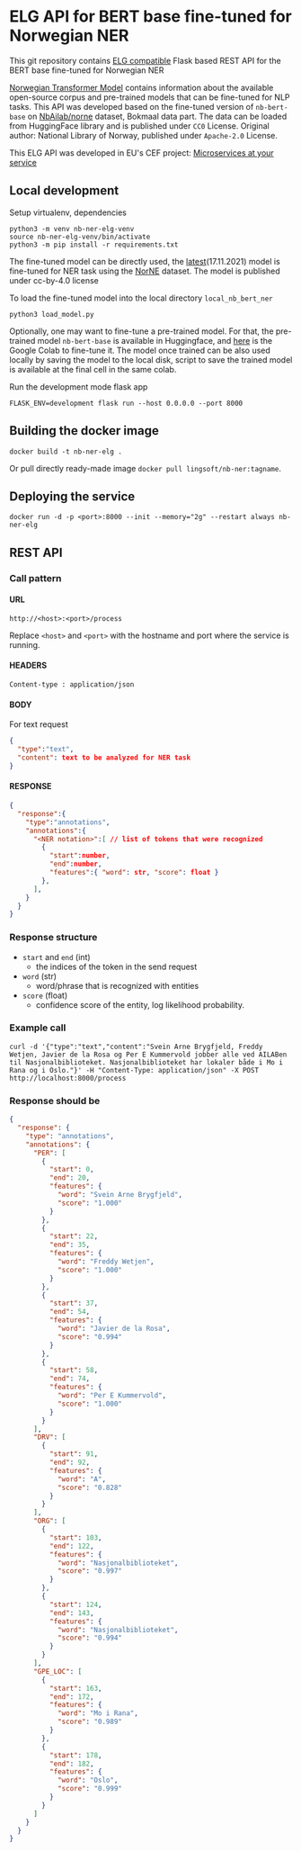 # ELG API for BERT base fine-tuned for Norwegian NER

This git repository contains [ELG compatible](https://european-language-grid.readthedocs.io/en/stable/all/A3_API/LTInternalAPI.html) Flask based REST API for the BERT base fine-tuned for Norwegian NER

[Norwegian Transformer Model](https://github.com/NBAiLab/notram) contains information about the available open-source corpus and pre-trained models that can be fine-tuned for NLP tasks. This API was developed based on the fine-tuned version of `nb-bert-base` on [NbAilab/norne](https://github.com/ltgoslo/norne) dataset, Bokmaal data part. The data can be loaded from HuggingFace library and is published under `CC0` License.
Original author: National Library of Norway, published under `Apache-2.0` License.


This ELG API was developed in EU's CEF project: [Microservices at your service](https://www.lingsoft.fi/en/microservices-at-your-service-bridging-gap-between-nlp-research-and-industry)

## Local development

Setup virtualenv, dependencies
```
python3 -m venv nb-ner-elg-venv
source nb-ner-elg-venv/bin/activate
python3 -m pip install -r requirements.txt
```

The fine-tuned model can be directly used, the [latest](https://huggingface.co/NbAiLab/nb-bert-base-ner)(17.11.2021) model is fine-tuned for NER task using the [NorNE](https://huggingface.co/datasets/NbAiLab/norne) dataset. The model is published under cc-by-4.0 license

To load the fine-tuned model into the local directory `local_nb_bert_ner`
```
python3 load_model.py
```

Optionally, one may want to fine-tune a pre-trained model. For that, the pre-trained model `nb-bert-base` is available in Huggingface, and [here](https://colab.research.google.com/gist/peregilk/6f5efea432e88199f5d68a150cef237f/-nbailab-finetuning-and-evaluating-a-bert-model-for-ner-and-pos.ipynb) is the Google Colab to fine-tune it. The model once trained can be also used locally by saving the model to the local disk, script to save the trained model is available at the final cell in the same colab. 

Run the development mode flask app
```
FLASK_ENV=development flask run --host 0.0.0.0 --port 8000
```

## Building the docker image

```
docker build -t nb-ner-elg .
```


Or pull directly ready-made image `docker pull lingsoft/nb-ner:tagname`.

## Deploying the service

```
docker run -d -p <port>:8000 --init --memory="2g" --restart always nb-ner-elg
```

## REST API

### Call pattern

#### URL

```
http://<host>:<port>/process
```

Replace `<host>` and `<port>` with the hostname and port where the 
service is running.

#### HEADERS

```
Content-type : application/json
```

#### BODY

For text request
```json
{
  "type":"text",
  "content": text to be analyzed for NER task
}
```
#### RESPONSE

```json
{
  "response":{
    "type":"annotations",
    "annotations":{
      "<NER notation>":[ // list of tokens that were recognized
        {
          "start":number,
          "end":number,
          "features":{ "word": str, "score": float }
        },
      ],
    }
  }
}
```

### Response structure

- `start` and `end` (int)
  - the indices of the token in the send request
- `word` (str)
  - word/phrase that is recognized with entities
- `score` (float)
  - confidence score of the entity, log likelihood probability.

### Example call

```
curl -d '{"type":"text","content":"Svein Arne Brygfjeld, Freddy Wetjen, Javier de la Rosa og Per E Kummervold jobber alle ved AILABen til Nasjonalbiblioteket. Nasjonalbiblioteket har lokaler både i Mo i Rana og i Oslo."}' -H "Content-Type: application/json" -X POST http://localhost:8000/process
```

### Response should be

```json
{
  "response": {
    "type": "annotations",
    "annotations": {
      "PER": [
        {
          "start": 0,
          "end": 20,
          "features": {
            "word": "Svein Arne Brygfjeld",
            "score": "1.000"
          }
        },
        {
          "start": 22,
          "end": 35,
          "features": {
            "word": "Freddy Wetjen",
            "score": "1.000"
          }
        },
        {
          "start": 37,
          "end": 54,
          "features": {
            "word": "Javier de la Rosa",
            "score": "0.994"
          }
        },
        {
          "start": 58,
          "end": 74,
          "features": {
            "word": "Per E Kummervold",
            "score": "1.000"
          }
        }
      ],
      "DRV": [
        {
          "start": 91,
          "end": 92,
          "features": {
            "word": "A",
            "score": "0.828"
          }
        }
      ],
      "ORG": [
        {
          "start": 103,
          "end": 122,
          "features": {
            "word": "Nasjonalbiblioteket",
            "score": "0.997"
          }
        },
        {
          "start": 124,
          "end": 143,
          "features": {
            "word": "Nasjonalbiblioteket",
            "score": "0.994"
          }
        }
      ],
      "GPE_LOC": [
        {
          "start": 163,
          "end": 172,
          "features": {
            "word": "Mo i Rana",
            "score": "0.989"
          }
        },
        {
          "start": 178,
          "end": 182,
          "features": {
            "word": "Oslo",
            "score": "0.999"
          }
        }
      ]
    }
  }
}
```

